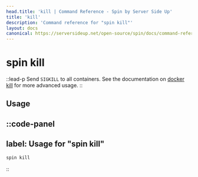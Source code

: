```yaml
---
head.title: 'kill | Command Reference - Spin by Server Side Up'
title: 'kill'
description: 'Command reference for "spin kill"'
layout: docs
canonical: https://serversideup.net/open-source/spin/docs/command-reference/kill
---
```

# spin kill
::lead-p
Send `SIGKILL` to all containers. See the documentation on [docker kill](https://docs.docker.com/engine/reference/commandline/kill/) for more advanced usage.
::

## Usage
::code-panel
---
label: Usage for "spin kill"
---
```bash
spin kill
```
::